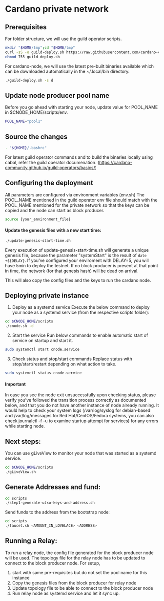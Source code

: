 # Cardano private network

## Prerequisites

For folder structure, we will use the guild operator scripts.

```bash
mkdir "$HOME/tmp";cd "$HOME/tmp"
curl -sS -o guild-deploy.sh https://raw.githubusercontent.com/cardano-community/guild-operators/master/scripts/cnode-helper-scripts/guild-deploy.sh
chmod 755 guild-deploy.sh
```

For cardano-node, we will use the latest pre-built binaries available which can be downloaded automatically in the ~/.local/bin directory.

```bash
./guild-deploy.sh -s d
```

## Update node producer pool name 
Before you go ahead with starting your node, update value for POOL_NAME in $CNODE_HOME/scripts/env.

```bash
POOL_NAME="pool1"
```

## Source the changes
```bash
. "${HOME}/.bashrc"
```

For latest guild operator commands and to build the binaries locally using cabal, refer the guild operator documenation.
(https://cardano-community.github.io/guild-operators/basics/)

       
## Configuring the deployment

All parameters are configured via environment variables (env.sh)
The POOL_NAME mentioned in the guild operator env file should match with the POOL_NAME mentioned for the private network so that the keys can be copied and the node can start as block producer.


```bash
source {your_environment_file}
```

#### Update the genesis files with a new start time:

```bash
./update-genesis-start-time.sh
```

Every execution of update-genesis-start-time.sh will generate a unique genesis file, because the parameter "systemStart" is the result of `date +${DELAY}`. If you've configured your enviroment with DELAY=5, you will have 5min to deploy the testnet. If no block producer is present at that point in time, the network (for that genesis hash) will be dead on arrival. 

This will also copy the config files and the keys to run the cardano node.

## Deploying private instance

1. Deploy as a systemd service
Execute the below command to deploy your node as a systemd service (from the respective scripts folder):

```bash
cd $CNODE_HOME/scripts
./cnode.sh -d
```


2. Start the service
Run below commands to enable automatic start of service on startup and start it.

```bash
sudo systemctl start cnode.service
```

3. Check status and stop/start commands Replace status with stop/start/restart depending on what action to take.

```bash
sudo systemctl status cnode.service
```

#### Important

In case you see the node exit unsuccessfully upon checking status, please verify you've followed the transition process correctly as documented below, and that you do not have another instance of node already running. It would help to check your system logs (/var/log/syslog for debian-based and /var/log/messages for Red Hat/CentOS/Fedora systems, you can also check journalctl -f -u <service> to examine startup attempt for services) for any errors while starting node.


## Next steps:

You can use gLiveView to monitor your node that was started as a systemd service.

```bash
cd $CNODE_HOME/scripts
./gLiveView.sh
```

## Generate Addresses and fund:

```bash
cd scripts
./step1-generate-utxo-keys-and-address.sh
```

Send funds to the address from the bootstrap node:
```bash
cd scripts
./faucet.sh <AMOUNT_IN_LOVELACE> <ADDRESS>
```

## Running a Relay:

To run a relay node, the config file generated for the block producer node will be used. The topology file for the relay node has to be updated to connect to the block producer node.
For setup, 
1. start with same pre-requisites but do not set the pool name for this instance
2. Copy the genesis files from the block producer for relay node
3. Update topology file to be able to connect to the block producer node
4. Run relay node as systemd service and let it sync up.
